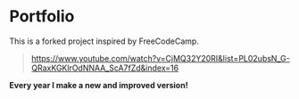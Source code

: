 # Portfolio

This is a forked project inspired by FreeCodeCamp.

> https://www.youtube.com/watch?v=CjMQ32Y20RI&list=PL02ubsN_G-QRaxKGKlrOdNNAA_ScA7fZd&index=16

**Every year I make a new and improved version!**
